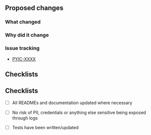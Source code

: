 <!-- Provide a general summary of your changes in the Title above -->
<!-- Include the Jira ticket number in square brackets as prefix, eg `[P4-XXXX] PR Title` -->

## Proposed changes

### What changed

<!-- Describe the changes in detail - the "what"-->

### Why did it change

<!-- Describe the reason these changes were made - the "why" -->

### Issue tracking
<!-- List any related Jira tickets or GitHub issues -->
<!-- List any related ADRs or RFCs -->
<!-- Delete/copy as appropriate -->

- [PYIC-XXXX](https://govukverify.atlassian.net/browse/PYIC-XXXX)

## Checklists

## Checklists

<!-- Delete if changes in READMEs or documentation are not required -->
- [ ] All READMEs and documentation updated where necessary

<!-- Delete if changes don't include risk of credentials being exposed -->
- [ ] No risk of PII, credentials or anything else sensitive being exposed through logs

<!-- Delete if changes don't apply -->
- [ ] Tests have been written/updated
